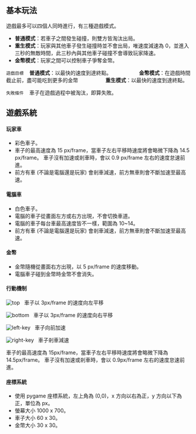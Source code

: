 ## 基本玩法

遊戲最多可以四個人同時進行，有三種遊戲模式。

- **普通模式**：若車子之間發生碰撞，則雙方皆淘汰出局。
- **重生模式**：玩家與其他車子發生碰撞時並不會出局，唯速度減速為 0，並進入三秒的無敵時間，此三秒內與其他車子碰撞不會導致玩家降速。
- **金幣模式**：玩家之間可以控制車子爭奪金幣。

`遊戲目標` &nbsp;&nbsp;&nbsp;**普通模式**：以最快的速度到達終點。
&nbsp;&nbsp;&nbsp;&nbsp;&nbsp;&nbsp;&nbsp;&nbsp;&nbsp;&nbsp;&nbsp;&nbsp;&nbsp;&nbsp;&nbsp;&nbsp;&nbsp; **金幣模式**：在遊戲時間截止前，盡可能吃到更多的金幣
&nbsp;&nbsp;&nbsp;&nbsp;&nbsp;&nbsp;&nbsp;&nbsp;&nbsp;&nbsp;&nbsp;&nbsp;&nbsp;&nbsp;&nbsp;&nbsp;&nbsp; **重生模式**：以最快的速度到達終點。

`失敗條件`&nbsp;&nbsp;&nbsp; 車子在遊戲過程中被淘汰，即算失敗。

## 遊戲系統

#### 玩家車

- 彩色車子。
- 車子的最高速度為 15 px/frame，當車子左右平移時速度將會略微下降為 14.5 px/frame。 車子沒有加速或剎車時，會以 0.9 px/frame 左右的速度怠速前進。
- 前方有車 (不論是電腦還是玩家) 會剎車減速，前方無車則會不斷加速至最高速。

#### 電腦車

- 白色車子。
- 電腦的車子從畫面左方或右方出現，不會切換車道。
- 電腦的車子每台車最高速度皆不一樣，範圍為 10~14。
- 前方有車 (不論是電腦還是玩家) 會剎車減速，前方無車則會不斷加速至最高速。

#### 金幣

- 金幣隨機從畫面右方出現，以 5 px/frame 的速度移動。
- 電腦車子碰到金幣時金幣不會消失。

#### 行動機制

![top](https://hackmd.io/_uploads/S1j_UfbkA.png)&nbsp;&nbsp;&nbsp;車子以 3px/frame 的速度向左平移

![bottom](https://hackmd.io/_uploads/B1wYUGZ10.png)&nbsp;&nbsp;&nbsp;車子以 3px/frame 的速度向右平移

![left-key](https://hackmd.io/_uploads/SkE5Lf-JR.png)&nbsp;&nbsp;&nbsp;車子向前加速

![right-key](https://hackmd.io/_uploads/SyncUfbyC.png)&nbsp;&nbsp;&nbsp;車子剎車減速

車子的最高速度為 15px/frame，當車子左右平移時速度將會略微下降為 14.5px/frame。
車子沒有加速或剎車時，會以 0.9px/frame 左右的速度怠速前進。

#### 座標系統

- 使用 pygame 座標系統，左上角為 (0,0)，x 方向以右為正，y 方向以下為正，單位為 px。
- 螢幕大小 1000 x 700。
- 車子大小 60 x 30。
- 金幣大小 30 x 30。
